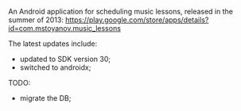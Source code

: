 An Android application for scheduling music lessons, released in the summer of 2013: https://play.google.com/store/apps/details?id=com.mstoyanov.music_lessons

The latest updates include:
- updated to SDK version 30;
- switched to androidx;

TODO:
- migrate the DB;
